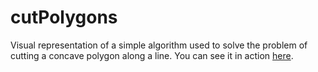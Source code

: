 # cutPolygons
Visual representation of a simple algorithm used to solve the problem of cutting a concave polygon along a line.
You can see it in action [here](https://stepmolotov.github.io/cutPolygons/). 
